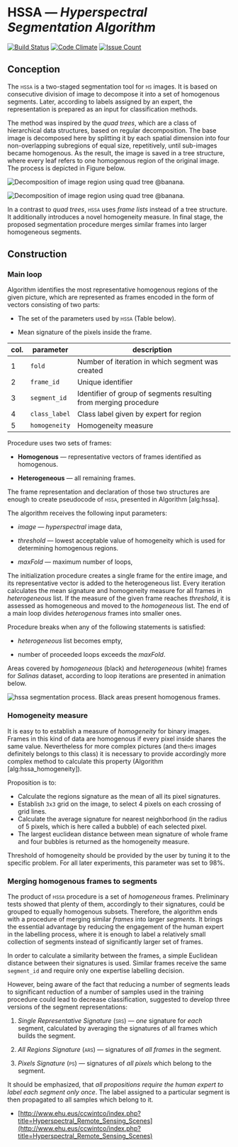 # HSSA — *Hyperspectral Segmentation Algorithm*

[![Build Status](https://travis-ci.org/w4k2/HSSA.svg?branch=master)](https://travis-ci.org/w4k2/HSSA) [![Code Climate](https://codeclimate.com/github/w4k2/HSSA/badges/gpa.svg)](https://codeclimate.com/github/w4k2/HSSA) [![Issue Count](https://codeclimate.com/github/w4k2/HSSA/badges/issue_count.svg)](https://codeclimate.com/github/w4k2/HSSA)

Conception
----------

The <span style="font-variant:small-caps;">hssa</span> is a two-staged
segmentation tool for <span style="font-variant:small-caps;">hs</span>
images. It is based on consecutive division of image to decompose it into a set of homogenous segments. Later, according to labels assigned by an expert, the representation is prepared as an input for classification methods.

The method was inspired by the *quad trees*, which are a class of
hierarchical data structures, based on regular decomposition. The base
image is decomposed here by splitting it by each spatial dimension into
four non-overlapping subregions of equal size, repetitively, until
sub-images became homogenous. As the result, the image is saved in a
tree structure, where every leaf refers to one homogenous region of the
original image. The process is depicted in Figure below.

![Decomposition of image region using *quad tree* @banana.<span
data-label="fig:hssa_quadtrees"></span>](figures/hssa_quadtrees.png)

![Decomposition of image region using *quad tree* @banana.<span
data-label="fig:hssa_quadtrees"></span>](figures/quad_tree.png)

In a contrast to *quad trees*, <span
style="font-variant:small-caps;">hssa</span> uses *frame lists* instead
of a tree structure. It additionally introduces a novel homogeneity
measure. In final stage, the proposed segmentation procedure merges
similar frames into larger homogeneous segments.

Construction
------------

### Main loop

Algorithm identifies the most representative homogenous regions of the
given picture, which are represented as frames encoded in the form of
vectors consisting of two parts:

-   The set of the parameters used by <span
    style="font-variant:small-caps;">hssa</span>
    (Table below).

-   Mean signature of the pixels inside the frame.



| col. | parameter| description|
|---|---|---|
|1|`fold`|Number of iteration in which segment was created|
|2|`frame_id`|      Unique identifier
|3|`segment_id`|    Identifier of group of segments resulting from merging procedure
|4|`class_label`|   Class label given by expert for region
|5|`homogeneity`|   Homogeneity measure


Procedure uses two sets of frames:

-   **Homogenous** — representative vectors of frames identified
    as homogenous.

-   **Heterogeneous** — all remaining frames.

The frame representation and declaration of those two structures are
enough to create pseudocode of <span
style="font-variant:small-caps;">hssa</span>, presented in Algorithm
\[alg:hssa\].

<!---
\[!ht\]

\[1\] $heterogenous\gets image$\[alg:hssa\_init\] $homogenous\gets [\;]$
$frame.signature = mean(frame)$\[alg:hssa\_mean\_calc\]
$frame.homogeneity = homogeneity(frame)$\[alg:hssa\_homo\_calc\]
\[alg:hssa\_threshold\] $homogenous\gets homogenous + frame$
$heterogenous\gets heterogenous - frame$ \[alg:hssa\_end\] **break**
$split(frame)$\[alg:hssa\_divide\]
--->

The algorithm receives the following input parameters:

-   _image_ — *hyperspectral* image data,

-   _threshold_ — lowest acceptable value of homogeneity which is used
    for determining homogenous regions.

-   _maxFold_ — maximum number of loops,

The initialization procedure creates a single frame for the entire
image, and its representative vector is added to the heterogeneous list. Every iteration calculates the mean signature and homogeneity measure for all frames in *heterogeneous* list. If the
measure of the given frame reaches _threshold_, it is assessed as homogeneous and moved to the
*homogeneous* list. The end of a main loop divides *heterogenous* frames
into smaller ones.

Procedure breaks when any of the following statements is satisfied:

-   *heterogeneous* list becomes empty,

-   number of proceeded loops exceeds the _maxFold_.

Areas covered by *homogeneous* (black) and *heterogeneous* (white)
frames for *Salinas* dataset, according to loop iterations are presented
in animation below.

![<span style="font-variant:small-caps;">hssa</span> segmentation
process. Black areas present *homogenous* frames.<span
data-label="fig:hssa_segmentation"></span>](figures/hssa_segmentation.gif)

### Homogeneity measure

It is easy to to establish a measure of *homogeneity* for binary images.
Frames in this kind of data are homogenous if every pixel inside shares
the same value. Nevertheless for more complex pictures (and the<span
style="font-variant:small-caps;">hs</span> images definitely belongs to
this class) it is necessary to provide accordingly more complex method
to calculate this property (Algorithm \[alg:hssa\_homogeneity\]).

<!---
\[!ht\]

\[1\]
$meanSignature\gets mean(frame.pixels)$\[alg:hssa\_homogeneity\_1\]
$bubbles\gets [\;]$ $x'\gets x * frame.width / 3$
$y'\gets y * frame.height / 3$\[alg:hssa\_homogeneity\_2\]
$accumulator\gets [\;]$
$accumulator\gets accumulator + frame.pixels[x'+x'',y'+y'']$\[alg:hssa\_homogeneity\_3\]
$bubble \gets mean(accumulator)$ $bubbles\gets bubbles + bubble$
**return** $max(distance(bubbles, meanSignature))$
\[alg:hssa\_homogeneity\_4\]
--->

Proposition is to:

-   Calculate the regions signature as the mean of all its pixel
    signatures.
-   Establish `3x3` grid on the image, to select 4 pixels on each
    crossing of grid lines.
-   Calculate the average signature for nearest neighborhood (in the
    radius of 5 pixels, which is here called a bubble) of each selected
    pixel.
-   The largest euclidean distance between mean signature of whole frame
    and four bubbles is returned as the homogeneity measure.

Threshold of homogeneity should be provided by the user by tuning it to
the specific problem. For all later experiments, this parameter was set
to 98%.

### Merging homogenous frames to segments

The product of <span style="font-variant:small-caps;">hssa</span>
procedure is a set of *homogeneous* frames. Preliminary tests showed
that plenty of them, accordingly to their signatures, could be grouped
to equally homogenous subsets. Therefore, the algorithm ends with a
procedure of merging similar *frames* into larger *segments*. It brings
the essential advantage by reducing the engagement of the human expert
in the labelling process, where it is enough to label a relatively small
collection of segments instead of significantly larger set of frames.

In order to calculate a similarity between the frames, a simple
Euclidean distance between their signatures is used. Similar frames
receive the same `segment_id` and require only one expertise labelling
decision.

However, being aware of the fact that reducing a number of segments
leads to significant reduction of a number of samples used in the
training procedure could lead to decrease classification, suggested to
develop three versions of the segment representations:

1.  *Single Representative Signature* (<span
    style="font-variant:small-caps;">srs</span>) — *one* signature for
    *each* segment, calculated by averaging the signatures of all frames
    which builds the segment.

2.  *All Regions Signature* (<span
    style="font-variant:small-caps;">ars</span>) — signatures of *all
    frames* in the segment.

3.  *Pixels Signature* (<span
    style="font-variant:small-caps;">ps</span>) — signatures of *all
    pixels* which belong to the segment.

It should be emphasized, that *all propositions require the human expert
to label each segment only once*. The label assigned to a particular
segment is then propagated to all samples which belong to it.

- [http://www.ehu.eus/ccwintco/index.php?title=Hyperspectral_Remote_Sensing_Scenes](http://www.ehu.eus/ccwintco/index.php?title=Hyperspectral_Remote_Sensing_Scenes)
